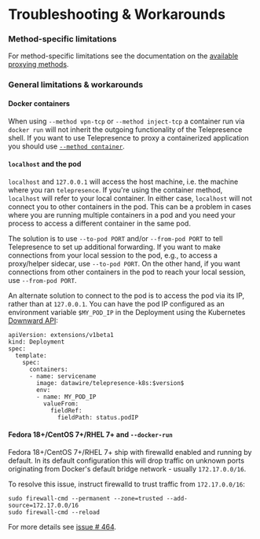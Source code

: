 # Troubleshooting & Workarounds

### Method-specific limitations

For method-specific limitations see the documentation on the [available proxying methods](../../reference/methods).

### General limitations & workarounds

#### Docker containers

When using `--method vpn-tcp` or `--method inject-tcp` a container run via `docker run` will not inherit the outgoing functionality of the Telepresence shell.
If you want to use Telepresence to proxy a containerized application you should use [`--method container`](../../tutorials/docker).

#### `localhost` and the pod

`localhost` and `127.0.0.1` will access the host machine, i.e. the machine where you ran `telepresence`.
If you're using the container method, `localhost` will refer to your local container.
In either case, `localhost` will not connect you to other containers in the pod.
This can be a problem in cases where you are running multiple containers in a pod and you need your process to access a different container in the same pod.

The solution is to use `--to-pod PORT` and/or `--from-pod PORT` to tell Telepresence to set up additional forwarding.
If you want to make connections from your local session to the pod, e.g., to access a proxy/helper sidecar, use `--to-pod PORT`.
On the other hand, if you want connections from other containers in the pod to reach your local session, use `--from-pod PORT`.

An alternate solution to connect to the pod is to access the pod via its IP, rather than at `127.0.0.1`.
You can have the pod IP configured as an environment variable `$MY_POD_IP` in the Deployment using the Kubernetes [Downward API](https://kubernetes.io/docs/tasks/configure-pod-container/environment-variable-expose-pod-information/):

<pre><code class="lang-yaml">apiVersion: extensions/v1beta1
kind: Deployment
spec:
  template:
    spec:
      containers:
      - name: servicename
        image: datawire/telepresence-k8s:$version$
        env:
        - name: MY_POD_IP
          valueFrom:
            fieldRef:
              fieldPath: status.podIP
</code></pre>

#### Fedora 18+/CentOS 7+/RHEL 7+ and `--docker-run`

Fedora 18+/CentOS 7+/RHEL 7+ ship with firewalld enabled and running by default. In its default configuration this will drop traffic on unknown ports originating from Docker's default bridge network - usually `172.17.0.0/16`.

To resolve this issue, instruct firewalld to trust traffic from `172.17.0.0/16`:

```
sudo firewall-cmd --permanent --zone=trusted --add-source=172.17.0.0/16
sudo firewall-cmd --reload
```

For more details see [issue # 464](https://github.com/telepresenceio/telepresence/issues/464).
